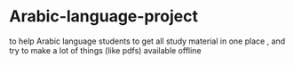 # Arabic-language-project
to help Arabic language students to get all study material in one place , and try to make a lot of things (like pdfs) available offline
